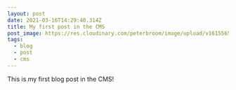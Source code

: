 ```yaml
---
layout: post
date: 2021-03-16T14:29:40.314Z
title: My first post in the CMS
post_image: https://res.cloudinary.com/peterbroom/image/upload/v1615565423/peterbroom_portfolio/0_xMaFF2hSXpf_kIfG_lrzhm1.jpg
tags:
  - blog
  - post
  - cms
---
```

This is my first blog post in the CMS!